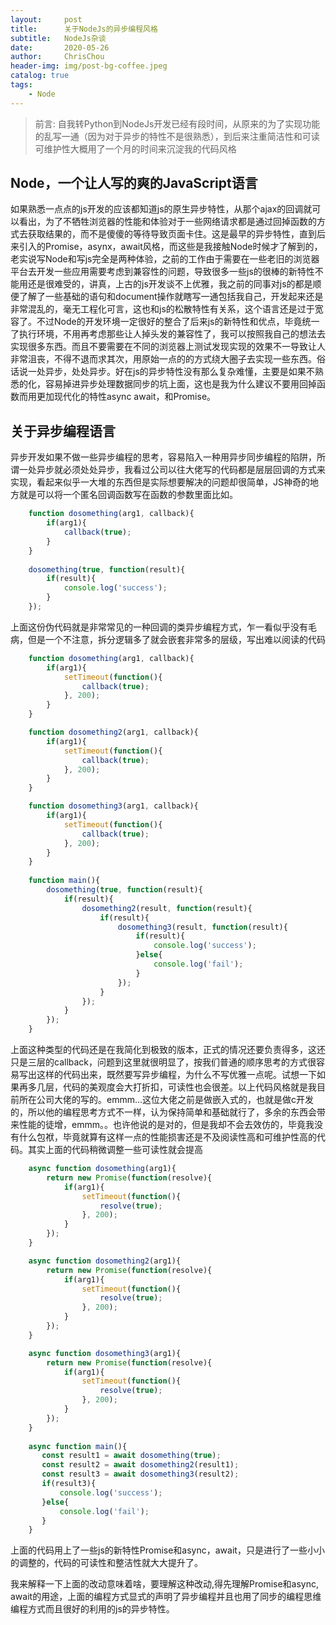 ```yaml
---
layout:     post
title:      关于NodeJs的异步编程风格
subtitle:   NodeJs杂谈
date:       2020-05-26
author:     ChrisChou
header-img: img/post-bg-coffee.jpeg
catalog: true
tags:
    - Node
---
```


> 前言: 自我转Python到NodeJs开发已经有段时间，从原来的为了实现功能的乱写一通（因为对于异步的特性不是很熟悉），到后来注重简洁性和可读可维护性大概用了一个月的时间来沉淀我的代码风格

## Node，一个让人写的爽的JavaScript语言

如果熟悉一点点的js开发的应该都知道js的原生异步特性，从那个ajax的回调就可以看出，为了不牺牲浏览器的性能和体验对于一些网络请求都是通过回掉函数的方式去获取结果的，而不是傻傻的等待导致页面卡住。这是最早的异步特性，直到后来引入的Promise，asynx，await风格，而这些是我接触Node时候才了解到的，老实说写Node和写js完全是两种体验，之前的工作由于需要在一些老旧的浏览器平台去开发一些应用需要考虑到兼容性的问题，导致很多一些js的很棒的新特性不能用还是很难受的，讲真，上古的js开发谈不上优雅，我之前的同事对js的都是顺便了解了一些基础的语句和document操作就瞎写一通包括我自己，开发起来还是非常混乱的，毫无工程化可言，这也和js的松散特性有关系，这个语言还是过于宽容了。不过Node的开发环境一定很好的整合了后来js的新特性和优点，毕竟统一了执行环境，不用再考虑那些让人掉头发的兼容性了，我可以按照我自己的想法去实现很多东西。而且不要需要在不同的浏览器上测试发现实现的效果不一导致让人非常沮丧，不得不退而求其次，用原始一点的的方式绕大圈子去实现一些东西。俗话说一处异步，处处异步。好在js的异步特性没有那么复杂难懂，主要是如果不熟悉的化，容易掉进异步处理数据同步的坑上面，这也是我为什么建议不要用回掉函数而用更加现代化的特性async await，和Promise。

## 关于异步编程语言

异步开发如果不做一些异步编程的思考，容易陷入一种用异步同步编程的陷阱，所谓一处异步就必须处处异步，我看过公司以往大佬写的代码都是层层回调的方式来实现，看起来似乎一大堆的东西但是实际想要解决的问题却很简单，JS神奇的地方就是可以将一个匿名回调函数写在函数的参数里面比如。

```javascript
    function dosomething(arg1, callback){
        if(arg1){
            callback(true);
        }
    }
    
    dosomething(true, function(result){
        if(result){
            console.log('success');
        }
    });
```

上面这份伪代码就是非常常见的一种回调的类异步编程方式，乍一看似乎没有毛病，但是一个不注意，拆分逻辑多了就会嵌套非常多的层级，写出难以阅读的代码

```javascript
    function dosomething(arg1, callback){
        if(arg1){
            setTimeout(function(){
                callback(true);
            }, 200);
        }
    }

    function dosomething2(arg1, callback){
        if(arg1){
            setTimeout(function(){
                callback(true);
            }, 200);
        }
    }

    function dosomething3(arg1, callback){
        if(arg1){
            setTimeout(function(){
                callback(true);
            }, 200);
        }
    }
    
    function main(){
        dosomething(true, function(result){
            if(result){
                dosomething2(result, function(result){
                    if(result){
                        dosomething3(result, function(result){
                            if(result){
                                console.log('success');
                            }else{
                                console.log('fail');
                            }
                        });
                    }
                });
            }
        });
    }
```

上面这种类型的代码还是在我简化到极致的版本，正式的情况还要负责得多，这还只是三层的callback，问题到这里就很明显了，按我们普通的顺序思考的方式很容易写出这样的代码出来，既然要写异步编程，为什么不写优雅一点呢。试想一下如果再多几层，代码的美观度会大打折扣，可读性也会很差。以上代码风格就是我目前所在公司大佬的写的。emmm...这位大佬之前是做嵌入式的，也就是做c开发的，所以他的编程思考方式不一样，认为保持简单和基础就行了，多余的东西会带来性能的徒增，emmm。。也许他说的是对的，但是我却不会去效仿的，毕竟我没有什么包袱，毕竟就算有这样一点的性能损害还是不及阅读性高和可维护性高的代码。其实上面的代码稍微调整一些可读性就会提高

```javascript
    async function dosomething(arg1){
        return new Promise(function(resolve){
            if(arg1){
                setTimeout(function(){
                    resolve(true);
                }, 200);
            }
        });
    }

    async function dosomething2(arg1){
        return new Promise(function(resolve){
            if(arg1){
                setTimeout(function(){
                    resolve(true);
                }, 200);
            }
        });
    }

    async function dosomething3(arg1){
        return new Promise(function(resolve){
            if(arg1){
                setTimeout(function(){
                    resolve(true);
                }, 200);
            }
        });
    }
    
    async function main(){
       const result1 = await dosomething(true);
       const result2 = await dosomething2(result1);
       const result3 = await dosomething3(result2);
       if(result3){
           console.log('success');
       }else{
           console.log('fail');
       }
    }
```

上面的代码用上了一些js的新特性Promise和async，await，只是进行了一些小小的调整的，代码的可读性和整洁性就大大提升了。

我来解释一下上面的改动意味着啥，要理解这种改动,得先理解Promise和async, await的用途，上面的编程方式显式的声明了异步编程并且也用了同步的编程思维编程方式而且很好的利用的js的异步特性。